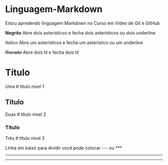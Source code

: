# Linguagem-Markdown

Estou apredendo linguagem Markdown no Curso em Vídeo de Git e GitHub

**Negrito**  Abre dois asterísticos e fecha dois asterísticos ou dois underline

*Italico*  Abre um asterísticos e fecha um asterístico ou um underline

~~Riscado~~ Abre dois  til e fecha dois til

# Título 
Uma # título nível 1

## Título
Duas # título nível 2

### Título
Três # título nível 3

Linha em baixo para dividir  você pode colocar --- ou ***

---

***

